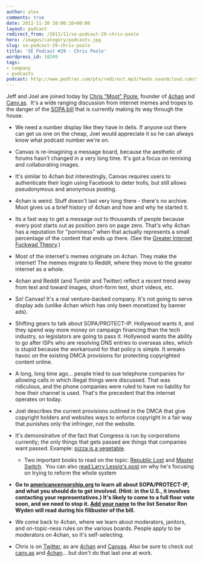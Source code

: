 ```yaml
---
author: alex
comments: true
date: 2011-11-30 20:00:16+00:00
layout: podcast
redirect_from: /2011/11/se-podcast-29-chris-poole
hero: /images/category/podcasts.jpg
slug: se-podcast-29-chris-poole
title: 'SE Podcast #29 - Chris Poole'
wordpress_id: 10249
tags:
- company
- podcasts
podcast: http://www.podtrac.com/pts/redirect.mp3/feeds.soundcloud.com/stream/29369082-stack-exchange-stack-exchange-podcast-29.mp3
---
```


Jeff and Joel are joined today by [Chris "Moot" Poole](http://www.twitter.com/moot), founder of [4chan](http://en.wikipedia.org/wiki/4chan) and [Canv.as](http://www.canv.as).  It's a wide ranging discussion from internet memes and tropes to the danger of the [SOPA bill](http://www.americancensorship.org) that is currently making its way through the house.



	
  * We need a number display like they have in delis. If anyone out there can get us one on the cheap, Joel would appreciate it so he can always know what podcast number we're on.

	
  * Canvas is re-imagining a message board, because the aesthetic of forums hasn't changed in a very long time. It's got a focus on remixing and collaborating images.

	
  * It's similar to 4chan but interestingly, Canvas requires users to authenticate their login using Facebook to deter trolls, but still allows pseudonymous and anonymous posting.

	
  * 4chan is weird. Stuff doesn't last very long there - there's no archive. Moot gives us a brief history of 4chan and how and why he started it.

	
  * Its a fast way to get a message out to thousands of people because every post starts out as position zero on page zero. That's why 4chan has a reputation for "porniness" when that actually represents a small percentage of the content that ends up there. (See the [Greater Internet Fuckwad Theory](http://www.penny-arcade.com/comic/2004/03/19).)

	
  * Most of the internet's memes originate on 4chan. They make the internet! The memes migrate to Reddit, where they move to the greater internet as a whole.

	
  * 4chan and Reddit (and Tumblr and Twitter) reflect a recent trend away from text and toward images, short-form text, short videos, etc.

	
  * So! Canvas! It's a real venture-backed company. It's not going to serve display ads (unlike 4chan which has only been monetized by banner ads).

	
  * Shifting gears to talk about SOPA/PROTECT-IP. Hollywood wants it, and they spend way more money on campaign financing than the tech industry, so legislators are going to pass it. Hollywood wants the ability to go after ISPs who are resolving DNS entries to overseas sites, which is stupid because the workaround for that policy is simple. It wreaks havoc on the existing DMCA provisions for protecting copyrighted content online.

	
  * A long, long time ago... people tried to sue telephone companies for allowing calls in which illegal things were discussed. That was ridiculous, and the phone companies were ruled to have no liability for how their channel is used. That's the precedent that the internet operates on today.

	
  * Joel describes the current provisions outlined in the DMCA that give copyright holders and websites ways to enforce copyright in a fair way that punishes only the infringer, not the website.

	
  * It's demonstrative of the fact that Congress is run by corporations currently; the only things that gets passed are things that companies want passed. Example: [pizza is a vegetable](http://knowyourmeme.com/memes/pizza-is-a-vegetable).


	
    * Two important books to read on the topic: [Republic Lost](http://www.amazon.com/Republic-Lost-Money-Corrupts-Congress/dp/0446576433?tag=stackoverfl08-20) and [Master Switch](http://www.amazon.com/dp/0307390993/?tag=stackoverfl08-20).  You can also [read Larry Lessig's post](http://lessig.tumblr.com/post/13119510676/me-mia-on-the-sopa-soap-opera) on why he's focusing on trying to reform the whole system


	
  * **Go to [americancensorship.org](http://americancensorship.org/) to learn all about SOPA/PROTECT-IP, and what you should do to get involved. (Hint: in the U.S., it involves contacting your representatives.) It's likely to come to a full floor vote soon, and we need to stop it. [Add your name](http://stopcensorship.org/) to the list Senator Ron Wyden will read during his filibuster of the bill.**

	
  * We come back to 4chan, where we learn about moderators, janitors, and on-topic-ness rules on the various boards. People apply to be moderators on 4chan, so it's self-selecting.

	
  * Chris is on [Twitter](https://twitter.com/moot), as are [4chan](https://twitter.com/4chan) and [Canvas](https://twitter.com/canv_as). Also be sure to check out [canv.as](http://canv.as/) and [4chan](http://4chan.org/)... but don't do that last one at work.



